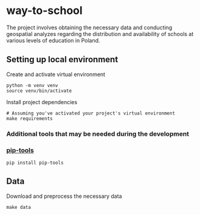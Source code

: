 # way-to-school
The project involves obtaining the necessary data and conducting geospatial analyzes regarding the distribution and availability of schools at various levels of education in Poland.

## Setting up local environment

Create and activate virtual environment

```shell
python -m venv venv
source venv/bin/activate
```

Install project dependencies

```shell
# Assuming you've activated your project's virtual environment
make requirements
```

### Additional tools that may be needed during the development
### [pip-tools](https://github.com/jazzband/pip-tools)
```shell
pip install pip-tools
```

## Data

Download and preprocess the necessary data

```shell
make data
```
